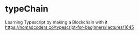 # typeChain
Learning Typescript by making a Blockchain with it
https://nomadcoders.co/typescript-for-beginners/lectures/1645
